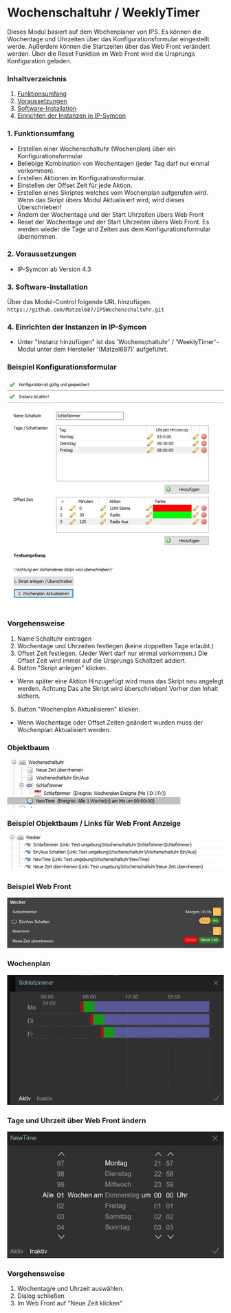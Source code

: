 ﻿# Wochenschaltuhr / WeeklyTimer
Dieses Modul basiert auf dem Wochenplaner von IPS.
Es können die Wochentage und Uhrzeiten über das Konfigurationsformular eingestellt werde. 
Außerdem können die Startzeiten über das Web Front verändert werden.
Über die Reset Funktion im Web Front wird die Ursprungs Konfiguration geladen. 

### Inhaltverzeichnis

1. [Funktionsumfang](#1-funktionsumfang)
2. [Voraussetzungen](#2-voraussetzungen)
3. [Software-Installation](#3-software-installation)
4. [Einrichten der Instanzen in IP-Symcon](#4-einrichten-der-instanzen-in-ip-symcon)

### 1. Funktionsumfang

* Erstellen einer Wochenschaltuhr (Wochenplan) über ein Konfigurationsformular
* Beliebige Kombination von Wochentagen (jeder Tag darf nur einmal vorkommen).
* Erstellen Aktionen im Konfigurationsformular.
* Einstellen der Offset Zeit für jede Aktion.
* Erstellen eines Skriptes welches vom Wochenplan aufgerufen wird. 
  Wenn das Skript übers Modul Aktualisiert wird, wird dieses Überschrieben!
* Ändern der Wochentage und der Start Uhrzeiten übers Web Front
* Reset der Wochentage und der Start Uhrzeiten übers Web Front. 
  Es werden wieder die Tage und Zeiten aus dem Konfigurationsformular übernommen.

### 2. Voraussetzungen

- IP-Symcon ab Version 4.3

### 3. Software-Installation

Über das Modul-Control folgende URL hinzufügen.  
`https://github.com/Matzel687/IPSWochenschaltuhr.git`  

### 4. Einrichten der Instanzen in IP-Symcon

- Unter "Instanz hinzufügen" ist das 'Wochenschaltuhr' / 'WeeklyTimer'-Modul unter dem Hersteller '(Matzel687)' aufgeführt.  

### Beispiel Konfigurationsformular
![Bildtext](imgs/Konfigurationsformular.JPG "Bildtitel")

### Vorgehensweise
1. Name Schaltuhr eintragen
2. Wochentage und Uhrzeiten festlegen (keine doppelten Tage erlaubt.)
3. Offset Zeit festlegen. (Jeder Wert darf nur einmal vorkommen.)
   Die Offset Zeit wird immer auf die Ursprungs Schaltzeit addiert.
4. Button "Skript anlegen" klicken.
  * Wenn später eine Aktion Hinzugefügt wird muss das Skript neu angelegt werden.
    Achtung Das alte Skript wird überschrieben! Vorher den Inhalt sichern. 
5. Button "Wochenplan Aktualisieren" klicken.
  * Wenn Wochentage oder Offset Zeiten geändert wurden muss der Wochenplan Aktualisiert werden. 

### Objektbaum 
![Bildtext](imgs/Objektbraum.JPG "Bildtitel")

### Beispiel Objektbaum / Links für Web Front Anzeige
![Bildtext](imgs/Objektbraum_Links.JPG "Bildtitel")

### Beispiel Web Front
![Bildtext](imgs/Webfront.JPG "Bildtitel")

### Wochenplan
![Bildtext](imgs/Webfront_Wochenplan.JPG "Bildtitel")

### Tage und Uhrzeit über Web Front ändern
![Bildtext](imgs/Webfront_NewTime.JPG "Bildtitel")
### Vorgehensweise
1. Wochentag/e und Uhrzeit auswählen.
2. Dialog schließen
3. Im Web Front auf "Neue Zeit klicken"